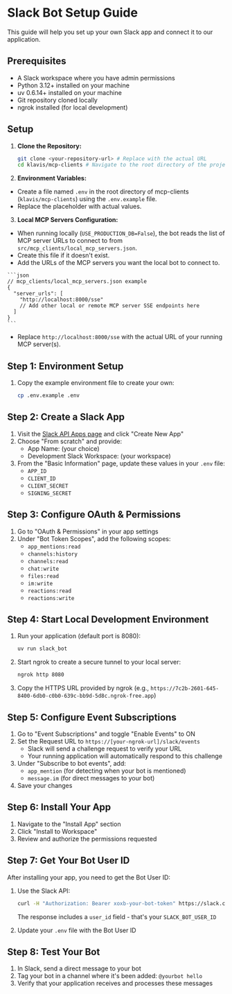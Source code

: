 # Slack Bot Setup Guide

This guide will help you set up your own Slack app and connect it to our application.

## Prerequisites

- A Slack workspace where you have admin permissions
- Python 3.12+ installed on your machine
- uv 0.6.14+ installed on your machine
- Git repository cloned locally
- ngrok installed (for local development)

## Setup

1.  **Clone the Repository:**

    ```bash
    git clone <your-repository-url> # Replace with the actual URL
    cd klavis/mcp-clients # Navigate to the root directory of the project
    ```

2.  **Environment Variables:**

   - Create a file named `.env` in the root directory of mcp-clients (`klavis/mcp-clients`) using the `.env.example` file.
   - Replace the placeholder with actual values.

3.  **Local MCP Servers Configuration:**

   - When running locally (`USE_PRODUCTION_DB=False`), the bot reads the list of MCP server URLs to connect to from `src/mcp_clients/local_mcp_servers.json`.
   - Create this file if it doesn't exist.
   - Add the URLs of the MCP servers you want the local bot to connect to.

    ```json
    // mcp_clients/local_mcp_servers.json example
    {
      "server_urls": [
        "http://localhost:8000/sse"
        // Add other local or remote MCP server SSE endpoints here
      ]
    }
    ```

   - Replace `http://localhost:8000/sse` with the actual URL of your running MCP server(s).


## Step 1: Environment Setup

1. Copy the example environment file to create your own:
   ```bash
   cp .env.example .env
   ```

## Step 2: Create a Slack App

1. Visit the [Slack API Apps page](https://api.slack.com/apps) and click "Create New App"
2. Choose "From scratch" and provide:
   - App Name: (your choice)
   - Development Slack Workspace: (your workspace)
3. From the "Basic Information" page, update these values in your `.env` file:
   - `APP_ID`
   - `CLIENT_ID`
   - `CLIENT_SECRET`
   - `SIGNING_SECRET`

## Step 3: Configure OAuth & Permissions

1. Go to "OAuth & Permissions" in your app settings
2. Under "Bot Token Scopes", add the following scopes:
   - `app_mentions:read`
   - `channels:history`
   - `channels:read`
   - `chat:write`
   - `files:read`
   - `im:write`
   - `reactions:read`
   - `reactions:write`

## Step 4: Start Local Development Environment

1. Run your application (default port is 8080):
   ```bash
   uv run slack_bot
   ```
2. Start ngrok to create a secure tunnel to your local server:
   ```bash
   ngrok http 8080
   ```
3. Copy the HTTPS URL provided by ngrok (e.g., `https://7c2b-2601-645-8400-6db0-c0b0-639c-bb9d-5d8c.ngrok-free.app`)

## Step 5: Configure Event Subscriptions

1. Go to "Event Subscriptions" and toggle "Enable Events" to ON
2. Set the Request URL to `https://[your-ngrok-url]/slack/events`
   - Slack will send a challenge request to verify your URL
   - Your running application will automatically respond to this challenge
3. Under "Subscribe to bot events", add:
   - `app_mention` (for detecting when your bot is mentioned)
   - `message.im` (for direct messages to your bot)
4. Save your changes

## Step 6: Install Your App

1. Navigate to the "Install App" section
2. Click "Install to Workspace"
3. Review and authorize the permissions requested

## Step 7: Get Your Bot User ID

After installing your app, you need to get the Bot User ID:

1. Use the Slack API:
   ```bash
   curl -H "Authorization: Bearer xoxb-your-bot-token" https://slack.com/api/auth.test
   ```
   The response includes a `user_id` field - that's your `SLACK_BOT_USER_ID`

2. Update your `.env` file with the Bot User ID

## Step 8: Test Your Bot

1. In Slack, send a direct message to your bot
2. Tag your bot in a channel where it's been added: `@yourbot hello`
3. Verify that your application receives and processes these messages
